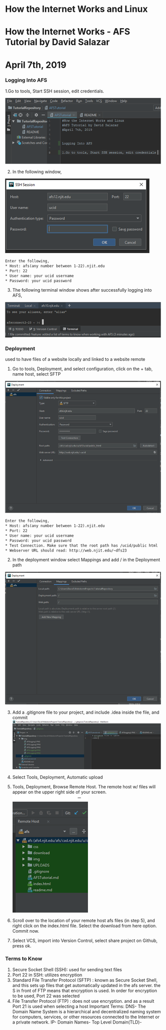 # How the Internet Works and Linux
# How the Internet Works - AFS Tutorial by David Salazar
# April 7th, 2019


### Logging Into AFS 

1.Go to tools, Start SSH session, edit credentials.

![alt text](img/AFSlogging1.PNG)

2. In the following window,

![alt text](img/AFSLogging2.PNG)

    Enter the following, 
    * Host: afs(any number between 1-22).njit.edu
    * Port: 22
    * User name: your ucid username
    * Password: your ucid password
    
3. The following terminal window shows after successfully logging into AFS, 

![alt text](img/AFSLogging3.PNG)


### Deployment
used to have files of a website locally and linked to a website remote 

1. Go to tools, Deployment, and select configuration, click on the + tab, name host, select SFTP

![alt text](img/AFSLogging4.PNG) 

    Enter the following, 
    * Host: afs(any number between 1-22).njit.edu
    * Port: 22
    * User name: your ucid username
    * Password: your ucid password
    * Test Connection. Make sure that the root path has /ucid/public html
    * Webserver URL should read: http://web.njit.edu/~dfs23
    
2. In the deployment window select Mappings and add / in the Deployment path 

![alt text](img/AFSLogging5.PNG)

3. Add a .gitignore file to your project, and include .idea inside the file, and commit
![alt text](img/AFSLogging6.PNG)

4. Select Tools, Deployment, Automatic upload

5. Tools, Deployment, Browse Remote Host. The remote host w/ files will appear on the upper right side of your screen.
![alt text](img/AFSLogging7.PNG)

6. Scroll over to the location of your remote host afs files (in step 5), and right click on the index.html file. 
   Select the download from here option. Commit now. 

7. Select VCS, import into Version Control, select share project on Github, press ok. 
   



### Terms to Know 
1. Secure Socket Shell (SSH): used for sending text files 
2. Port 22 in SSH: utilizes encryption
3. Standard File Transfer Protocol (SFTP) :      known as Secure Socket Shell, and this 
                                                 sets up files that get automatically updated
                                                 in the afs server. the S in front of FTP means 
                                                 that encryption is used. In order for encryption
                                                 to be used, Port 22 was selected
4. File Transfer Protocol (FTP) :       does not use encryption. and as a result Port 21 is used when 
                                        selecting a host 
Important Terms:
DNS- The Domain Name System is a hierarchical and decentralized naming system for computers, services, or other resources connected to the Internet or a private network. 
IP-
Domain Names-
Top Level Domain(TLD)-